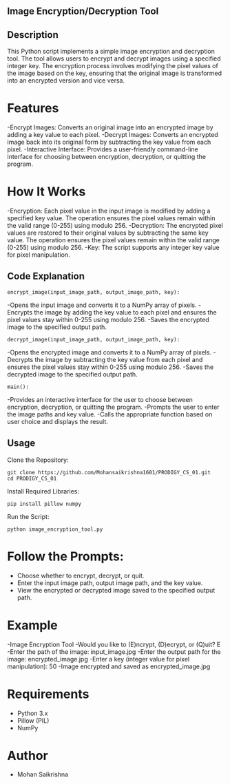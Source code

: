 ## Image Encryption/Decryption Tool


## Description 

This Python script implements a simple image encryption and decryption tool. The tool allows users to encrypt and decrypt images using a specified integer key. The encryption process involves modifying the pixel values of the image based on the key, ensuring that the original image is transformed into an encrypted version and vice versa.

# Features
  -Encrypt Images: Converts an original image into an encrypted image by adding a key value to each pixel.
  -Decrypt Images: Converts an encrypted image back into its original form by subtracting the key value from each pixel.
  -Interactive Interface: Provides a user-friendly command-line interface for choosing between encryption, decryption, or quitting the program.

# How It Works
   -Encryption: Each pixel value in the input image is modified by adding a specified key value. The operation ensures the pixel values remain within the valid range (0-255) using modulo 256.
   -Decryption: The encrypted pixel values are restored to their original values by subtracting the same key value. The operation ensures the pixel values remain within the valid range (0-255) using modulo 256.
   -Key: The script supports any integer key value for pixel manipulation.

## Code Explanation

    encrypt_image(input_image_path, output_image_path, key):
  -Opens the input image and converts it to a NumPy array of pixels.
  -Encrypts the image by adding the key value to each pixel and ensures the pixel values stay within 0-255 using modulo 256.
  -Saves the encrypted image to the specified output path.

    decrypt_image(input_image_path, output_image_path, key):
  -Opens the encrypted image and converts it to a NumPy array of pixels.
  -Decrypts the image by subtracting the key value from each pixel and ensures the pixel values stay within 0-255 using modulo 256.
  -Saves the decrypted image to the specified output path.

    main():
  -Provides an interactive interface for the user to choose between encryption, decryption, or quitting the program.
  -Prompts the user to enter the image paths and key value.
  -Calls the appropriate function based on user choice and displays the result.

## Usage
Clone the Repository:

    git clone https://github.com/Mohansaikrishna1601/PRODIGY_CS_01.git
    cd PRODIGY_CS_01

Install Required Libraries:

    pip install pillow numpy

Run the Script:

    python image_encryption_tool.py

# Follow the Prompts:  
- Choose whether to encrypt, decrypt, or quit.
- Enter the input image path, output image path, and the key value.
- View the encrypted or decrypted image saved to the specified output path.

# Example 
-Image Encryption Tool
-Would you like to (E)ncrypt, (D)ecrypt, or (Q)uit? E
-Enter the path of the image: input_image.jpg
-Enter the output path for the image: encrypted_image.jpg
-Enter a key (integer value for pixel manipulation): 50
-Image encrypted and saved as encrypted_image.jpg

# Requirements  
- Python 3.x
- Pillow (PIL)
- NumPy

# Author
- Mohan Saikrishna

